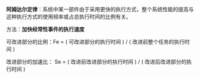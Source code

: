 **阿姆达尔定律**：系统中某一部件由于采用更快的执行方式，整个系统性能的提高与这种执行方式的使用频率或占总执行时间的比例有关。

方法：**加快经常性事件的执行速度**

可改进部分的比例：Fe =  ( 可改进部分的执行时间 ) / ( 改进前整个任务的执行时间 )

改进部分的加速比： Se = ( 改进前改进部分的执行时间 ) /  ( 改进后改进部分的执行时间 ) 

